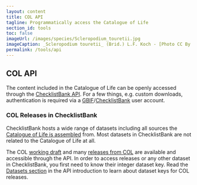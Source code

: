 ```yaml
---
layout: content
title: COL API
tagline: Programmatically access the Catalogue of Life
section_id: tools
toc: false
imageUrl: /images/species/Scleropodium_touretii.jpg
imageCaption: _Scleropodium touretii_ (Brid.) L.F. Koch - [Photo CC By NC Brian Starzomski ](https://www.inaturalist.org/observations/105749836)
permalink: /tools/api
---
```



## COL API
The content included in the Catalogue of Life can be openly accessed through the [ChecklistBank API](https://www.checklistbank.org/about/API). 
For a few things, e.g. custom downloads, authentication is required via a [GBIF](https://www.gbif.org/)/[ChecklistBank](https://www.checklistbank.org/) user account. 

### COL Releases in ChecklistBank
ChecklistBank hosts a wide range of datasets including all sources the [Catalogue of Life is assembled](/building/assembly) from.
Most datasets in ChecklistBank are not related to the Catalogue of Life at all.

The COL [working draft](https://www.checklistbank.org/dataset/3) and many [releases from COL](https://www.checklistbank.org/dataset?releasedFrom=3&sortBy=created) 
are available and accessible through the API.
In order to access releases or any other dataset in ChecklistBank, you first need to know their integer dataset key. 
Read the [Datasets section](https://www.checklistbank.org/about/API#datasets) in the API introduction to learn about dataset keys for COL releases.



